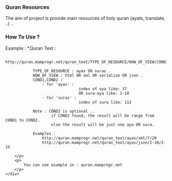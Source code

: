 <div class="more-info">
	<h3 class="compressed">Quran Resources</h3>
	<div class="more-content">
		<p>
			The aim of project is provide main resources of holy quran (ayats, translate, ..) ..
		</p>
	</div>
	<h3 class="compressed">How To Use ?</h3>
	<div class="more-content">
		<p>
			Example :
			*.Quran Text :
				
				http://quran.mamprogr.net/quran_text/TYPE_OF_RESOURCE/HOW_OF_VIEW/COND1/COND2
				
				TYPE_OF_RESOURCE : ayas OR suras .
				HOW_OF_VIEW : html OR xml OR serialize OR json .
				COND1,COND2 :
					- for 'ayas' :
									index of aya like: 37
									OR sura-aya like: 2-10
					- for 'suras' :
									index of sura like: 113 
				
				Note : COND2 is optional ..
						if COND2 found, the result will be range from COND1 to COND2.
						else the result will be just one aya OR sura.
				
				Examples :
					http://quran.mamprogr.net/quran_text/ayas/xml/7/20
					http://quran.mamprogr.net/quran_text/ayas/json/2-10/2-15
					
		</p>
		<p>
			You can see example in : quran.mamprogr.net 
		</p>
	</div>
</div>
